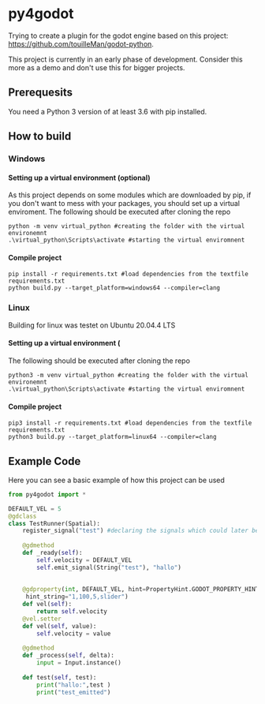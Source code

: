 # py4godot
Trying to create a plugin for the godot engine based on this project: https://github.com/touilleMan/godot-python.

This project is currently in an early phase of development. Consider this more as a demo and don't use this for bigger projects.
## Prerequesits
You need a Python 3 version of at least 3.6 with pip installed.

## How to build

### Windows

#### Setting up a virtual environment (optional)
As this project depends on some modules which are downloaded by pip, if you don't want to mess with your packages, you should set up a virtual enviroment.
The following should be executed after cloning the repo
```console
python -m venv virtual_python #creating the folder with the virtual environemnt
.\virtual_python\Scripts\activate #starting the virtual enviromnent 
```
#### Compile project
```console
pip install -r requirements.txt #load dependencies from the textfile requirements.txt
python build.py --target_platform=windows64 --compiler=clang 
```

### Linux
Building for linux was testet on Ubuntu 20.04.4 LTS
#### Setting up a virtual environment (
The following should be executed after cloning the repo
```console
python3 -m venv virtual_python #creating the folder with the virtual environemnt
.\virtual_python\Scripts\activate #starting the virtual enviromnent 
```
#### Compile project
```console
pip3 install -r requirements.txt #load dependencies from the textfile requirements.txt
python3 build.py --target_platform=linux64 --compiler=clang 
```

## Example Code
Here you can see a basic example of how this project can be used
```python
from py4godot import *

DEFAULT_VEL = 5
@gdclass
class TestRunner(Spatial):
	register_signal("test") #declaring the signals which could later be used
		
	@gdmethod
	def _ready(self):
		self.velocity = DEFAULT_VEL
		self.emit_signal(String("test"), "hallo")
		
	
	@gdproperty(int, DEFAULT_VEL, hint=PropertyHint.GODOT_PROPERTY_HINT_RANGE.value,
	 hint_string="1,100,5,slider")
	def vel(self):
		return self.velocity
	@vel.setter
	def vel(self, value):
		self.velocity = value
	
	@gdmethod
	def _process(self, delta):
		input = Input.instance()
	
	def test(self, test):
		print("hallo:",test )
		print("test_emitted")

```


